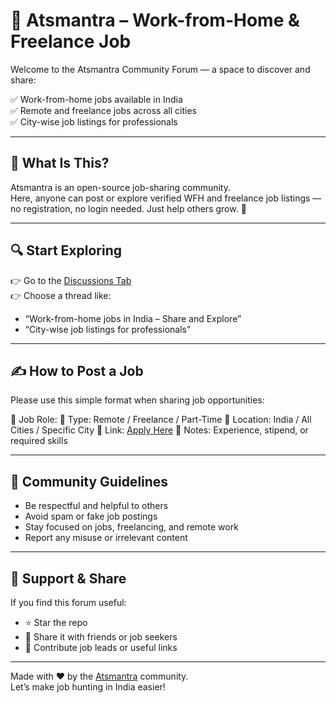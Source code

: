 # 💼 Atsmantra – Work-from-Home & Freelance Job

Welcome to the Atsmantra Community Forum — a space to discover and share:

✅ Work-from-home jobs available in India  
✅ Remote and freelance jobs across all cities  
✅ City-wise job listings for professionals  

---

## 📢 What Is This?

Atsmantra is an open-source job-sharing community.  
Here, anyone can post or explore verified WFH and freelance job listings — no registration, no login needed. Just help others grow. 💚

---

## 🔍 Start Exploring

👉 Go to the [Discussions Tab](https://github.com/chetansinghnegi-cpu/workfromhomejobs/discussions/1)  
👉 Choose a thread like:
- “Work-from-home jobs in India – Share and Explore”
- “City-wise job listings for professionals”

---

## ✍️ How to Post a Job

Please use this simple format when sharing job opportunities:

🔹 Job Role:
🔹 Type: Remote / Freelance / Part-Time
🔹 Location: India / All Cities / Specific City
🔹 Link: [Apply Here](https://atsmantra.com)
🔹 Notes: Experience, stipend, or required skills

---

## 🙌 Community Guidelines

- Be respectful and helpful to others  
- Avoid spam or fake job postings  
- Stay focused on jobs, freelancing, and remote work  
- Report any misuse or irrelevant content

---

## 🌟 Support & Share

If you find this forum useful:
- ⭐ Star the repo
- 🔁 Share it with friends or job seekers
- 📝 Contribute job leads or useful links

---

Made with ❤️ by the [Atsmantra](https://github.com/chetansinghnegi-cpu) community.  
Let’s make job hunting in India easier!


